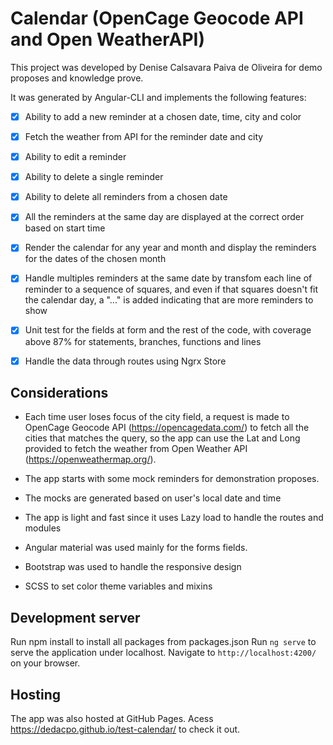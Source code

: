 # Calendar (OpenCage Geocode API and Open WeatherAPI)

This project was developed by Denise Calsavara Paiva de Oliveira for demo proposes and knowledge prove.

It was generated by Angular-CLI and implements the following features:

- [x] Ability to add a new reminder at a chosen date, time, city and color
- [x] Fetch the weather from API for the reminder date and city
- [x] Ability to edit a reminder
- [x] Ability to delete a single reminder
- [x] Ability to delete all reminders from a chosen date
- [x] All the reminders at the same day are displayed at the correct order based on start time
- [x] Render the calendar for any year and month and display the reminders for the dates of the chosen month
- [x] Handle multiples reminders at the same date by transfom each line of reminder to a sequence of squares, and even if that squares doesn't fit the calendar day, a "..." is added indicating that are more reminders to show
- [x] Unit test for the fields at form and the rest of the code, with coverage above 87% for statements, branches, functions and lines
- [x] Handle the data through routes using Ngrx Store


## Considerations
* Each time user loses focus of the city field, a request is made to OpenCage Geocode API (https://opencagedata.com/) to fetch all the cities that matches the query, so the app can use the Lat and Long provided to fetch the weather from Open Weather API (https://openweathermap.org/).

* The app starts with some mock reminders for demonstration proposes. 

* The mocks are generated based on user's local date and time

* The app is light and fast since it uses Lazy load to handle the routes and modules

* Angular material was used mainly for the forms fields.

* Bootstrap was used to handle the responsive design

* SCSS to set color theme variables and mixins


## Development server

Run npm install to install all packages from packages.json
Run `ng serve` to serve the application under localhost. Navigate to `http://localhost:4200/` on your browser.


## Hosting
The app was also hosted at GitHub Pages. Acess https://dedacpo.github.io/test-calendar/ to check it out.
